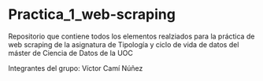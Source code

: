 # Practica_1_web-scraping
Repositorio que contiene todos los elementos realziados para la práctica de web scraping de la asignatura de Tipología y ciclo de vida de datos del máster de Ciencia de Datos de la UOC

Integrantes del grupo: Víctor Camí Núñez
